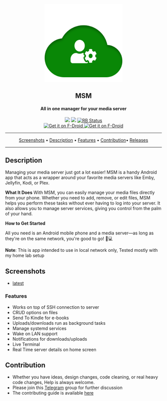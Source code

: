 <p align="center"><a href="#"><img src="assets/svgs/msm.svg" width="250"></a></p>
<h2 align="center"><b>MSM</b></h2>
<h4 align="center">All in one manager for your media server</h4>

<p align="center">
<a href="https://www.gnu.org/licenses/gpl-3.0" alt="License: GPLv3"><img src="https://img.shields.io/badge/License-GPL%20v3-blue.svg"></a>
<a href="https://t.me/joinchat/FDVzK06Rt7vsNQLBLi2icw" alt="telegram: #msm"><img src="https://img.shields.io/badge/chat-Telegram-brightgreen"></a>
<a href="https://shields.rbtlog.dev/com.prinzpiuz.msm" alt="RB Status"><img src="https://shields.rbtlog.dev/simple/com.prinzpiuz.msm" alt="RB Status"></a>
</br>
<a href="https://apt.izzysoft.de/fdroid/index/apk/com.prinzpiuz.msm" alt="Get it on IzzyOnDroid">
<img src="https://gitlab.com/IzzyOnDroid/repo/-/raw/master/assets/IzzyOnDroid.png" alt="Get it on F-Droid" height="80">
</a>
<a href="https://github.com/prinzpiuz/MSM_mobile/releases" alt="Get it on IzzyOnDroid">
<img src="https://user-images.githubusercontent.com/15032958/208871323-c1c5511c-d6bc-47c8-b82b-7ce2f95f244a.png" alt="Get it on F-Droid" height="80">
</a>
</p>
<hr>
<p align="center"><a href="#screenshots">Screenshots</a> &bull; <a href="#description">Description</a> &bull; <a href="#features">Features</a> &bull; <a href="#contribution">Contribution</a>&bull; <a href="https://github.com/prinzpiuz/MSM_mobile/releases">Releases</a> </p>

<hr>

## Description

Managing your media server just got a lot easier! MSM is a handy Android app that acts as a wrapper around your favorite media servers like Emby, Jellyfin, Kodi, or Plex.

**What It Does**
With MSM, you can easily manage your media files directly from your phone. Whether you need to add, remove, or edit files, MSM helps you perform these tasks without ever having to log into your server. It also allows you to manage server services, giving you control from the palm of your hand.

**How to Get Started**

All you need is an Android mobile phone and a media server—as long as they're on the same network, you're good to go! 📱💻

**Note**: This is app intended to use in local network only, Tested mostly with my home lab setup

## Screenshots

- [latest](fastlane/metadata/android/en-US/images/phoneScreenshots)

### Features

- Works on top of SSH connection to server
- CRUD options on files
- Send To Kindle for e-books
- Uploads/downloads run as background tasks
- Manage systemd services
- Wake on LAN support
- Notifications for downloads/uploads
- Live Terminal
- Real Time server details on home screen

## Contribution

- Whether you have ideas, design changes, code cleaning, or real heavy code changes, Help is always welcome.
- Please join this [Telegram](https://t.me/joinchat/FDVzK06Rt7vsNQLBLi2icw) group for further discussion
- The contributing guide is available [here](https://github.com/prinzpiuz/MSM_mobile/blob/main/CONTRIBUTING.md)
